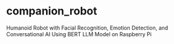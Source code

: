 # companion_robot
Humanoid Robot with Facial Recognition, Emotion Detection, and Conversational AI Using BERT LLM Model on Raspberry Pi
